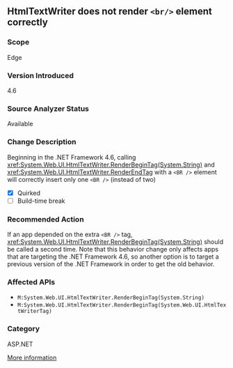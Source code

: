 ## HtmlTextWriter does not render `<br/>` element correctly

### Scope
Edge

### Version Introduced
4.6

### Source Analyzer Status
Available

### Change Description

Beginning in the .NET Framework 4.6, calling
<xref:System.Web.UI.HtmlTextWriter.RenderBeginTag(System.String)>
and
<xref:System.Web.UI.HtmlTextWriter.RenderEndTag>
with a `<BR />` element will correctly insert only one `<BR />` (instead of two)

- [x] Quirked
- [ ] Build-time break

### Recommended Action

If an app depended on the extra `<BR />` tag,
<xref:System.Web.UI.HtmlTextWriter.RenderBeginTag(System.String)>
should be called a second time. Note that this behavior change only affects apps
that are targeting the .NET Framework 4.6, so another option is to target a
previous version of the .NET Framework in order to get the old behavior.

### Affected APIs
* `M:System.Web.UI.HtmlTextWriter.RenderBeginTag(System.String)`
* `M:System.Web.UI.HtmlTextWriter.RenderBeginTag(System.Web.UI.HtmlTextWriterTag)`

### Category
ASP.NET

[More information](http://connect.microsoft.com/VisualStudio/feedback/details/813061/htmltextwriter-does-not-render-br-element-correctly)

<!-- breaking change id: 101 -->
